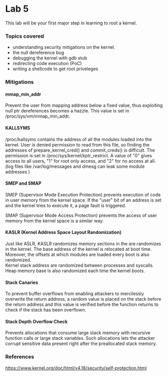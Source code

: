 # Lab 5
This lab will be your first major step in learning to root a kernel.

### Topics covered
* understanding security mitigations on the kernel.
* the null dereference bug
* debugging the kernel with gdb stub
* redirecting code execution (PoC) 	
* writing a shellcode to get root priveleges

### Mitigations

#### mmap\_min\_addr
Prevent the user from mapping address below a fixed value, thus exploiting null ptr dereferences becomes a hazzle. This value is set in /proc/sys/vm/mmap\_min\_addr. 

#### KALLSYMS 
/proc/kallsyms contains the address of all the modules loaded into the kernel.
User is denied permission to read from this file, so finding the addresses of
prepare\_kernel\_cred() and commit_creds() is difficult. The permission is set
in /proc/sys/kernel/kptr_restrict. A value of "0" gives access to all users, "1"
for root only access, and "2" for no access at all. (log files like /var/log/messages and dmesg can leak some module addresses )

#### SMEP and SMAP
SMEP (Supervisor Mode Execution Protection) prevents execution of code in user memory from the kernel space. If the "user" bit of an address is set and the kernel tries to execute it, a page fault is triggered. 

SMAP (Supervisor Mode Access Protection) prevents the access of user memory from
the kernel space is a similar way.

#### KASLR (Kernel Address Space Layout Randomization)
Just like ASLR, KASLR randomizes memory sections in the are randomizes in the kernel. The base address of the kernel is relocated at boot time. Moreover, the offsets at which modules are loaded every boot is also randomized.  
Kernel stack address are randomized between processes and syscalls.
Heap memory base is also randomized each time the kernel boots.

#### Stack Canaries
To prevent buffer overflows from enabling attackers to mercilessly overwrite the
return address, a random value is placed on the stack before the return address
and this value is verified before the function returns to check if the stack has
been overflown.

#### Stack Depth Overflow Check
Prevents allocations that consume large stack memory with recursive function calls or large stack variables. Such allocations lets the attacker corrupt sensitive data present right after the preallocated stack memory.

### References 

<https://www.kernel.org/doc/html/v4.18/security/self-protection.html>

